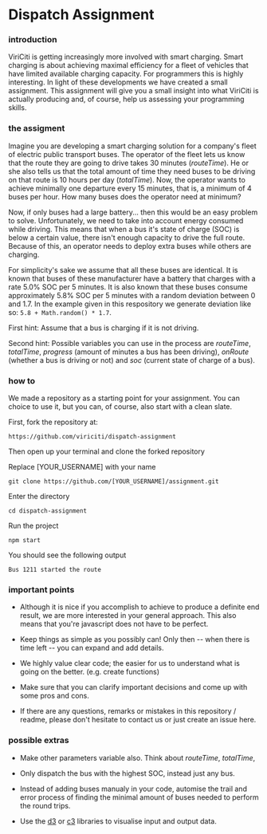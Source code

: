 # Dispatch Assignment

### introduction
ViriCiti is getting increasingly more involved with smart charging. Smart charging is about achieving maximal efficiency for  a fleet of vehicles that have limited available charging capacity. For programmers this is highly interesting. In light of these developments we have created a small assignment. This assignment will give you a small insight into what ViriCiti is actually producing and, of course, help us assessing your programming skills. 

### the assigment
Imagine you are developing a smart charging solution for a company's fleet of electric public transport buses. The operator of the fleet lets us know that the route they are going to drive takes 30 minutes (*routeTime*). He or she also tells us that the total amount of time they need buses to be driving on that route is 10 hours per day (*totalTime*). Now, the operator wants to achieve minimally one departure every 15 minutes, that is, a minimum of 4 buses per hour. How many buses does the operator need at minimum?

Now, if only buses had a large battery... then this would be an easy problem to solve. Unfortunately, we need to take into account energy consumed while driving. This means that when a bus it's state of charge (SOC) is below a certain value, there isn't enough capacity to drive the full route. Because of this, an operator needs to deploy extra buses while others are charging.

For simplicity's sake we assume that all these buses are identical. It is known that buses of these manufacturer have a battery that charges with a rate 5.0% SOC per 5 minutes. It is also known that these buses consume approximately 5.8% SOC per 5 minutes with a random deviation between 0 and 1.7. In the example given in this respository we generate deviation like so: ```5.8 + Math.random() * 1.7```.

First hint: Assume that a bus is charging if it is not driving.

Second hint: Possible variables you can use in the process are *routeTime*, *totalTime*, *progress* (amount of minutes a bus has been driving),  *onRoute* (whether a bus is driving or not) and *soc* (current state of charge of a bus).


### how to
We made a repository as a starting point for your assignment. You can choice to use it, but you can, of course, also start with a clean slate.

First, fork the repository at:

```https://github.com/viriciti/dispatch-assignment```

Then open up your terminal and clone the forked repository

Replace [YOUR_USERNAME] with your name

```git clone https://github.com/[YOUR_USERNAME]/assignment.git```

Enter the directory

```cd dispatch-assignment```

Run the project

```npm start```

You should see the following output

```Bus 1211 started the route```


### important points
- Although it is nice if you accomplish to achieve to produce a definite end result, we are more interested in your general approach. This also means that you're javascript does not have to be perfect. 

- Keep things as simple as you possibly can! Only then -- when there is time left -- you can expand and add details.

- We highly value clear code; the easier for us to understand what is going on the better. (e.g. create functions)

- Make sure that you can clarify important decisions and come up with some pros and cons.  

- If there are any questions, remarks or mistakes in this repository / readme, please don't hesitate to contact us or just create an issue here.

### possible extras
- Make other parameters variable also. Think about *routeTime*, *totalTime*, 

- Only dispatch the bus with the highest SOC, instead just any bus.

- Instead of adding buses manualy in your code, automise the trail and error process of finding the minimal amount of buses needed to perform the round trips.

- Use the [d3](https://d3js.org/) or [c3](http://c3js.org/) libraries to visualise input and output data. 
